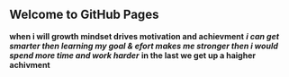 ## Welcome to GitHub Pages
**when i will growth mindset drives motivation and achievment**
***i can get smarter then learning my goal & efort makes me stronger 
then i would spend more time and work harder***
**in the last we get up a haigher achivment**
